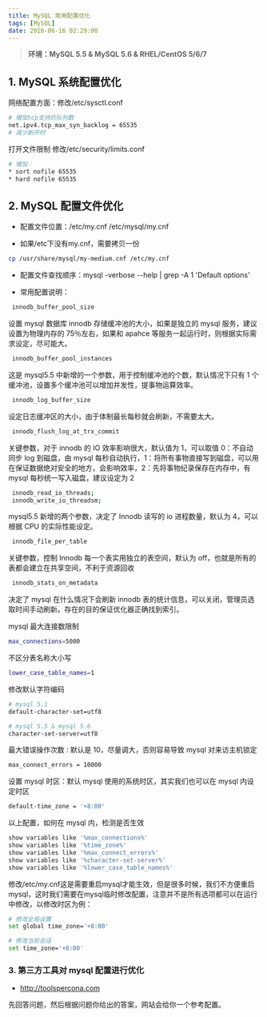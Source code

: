 ```yaml
---
title: MySQL 常用配置优化
tags: [MySQL]
date: 2016-06-16 02:29:00
---
```



> **环境：MySQL 5.5 & MySQL 5.6 & RHEL/CentOS 5/6/7**

## 1. MySQL 系统配置优化

网络配置方面：修改/etc/sysctl.conf

```bash
# 增加tcp支持的队列数
net.ipv4.tcp_max_syn_backlog = 65535
# 减少断开时
```

打开文件限制 修改/etc/security/limits.conf

```bash
# 增加：
* sort nofile 65535
* hard nofile 65535
```

## 2.  MySQL 配置文件优化

* 配置文件位置：/etc/my.cnf /etc/mysql/my.cnf

* 如果/etc下没有my.cnf，需要拷贝一份

```bash
cp /usr/share/mysql/my-medium.cnf /etc/my.cnf
```

* 配置文件查找顺序：mysql -verbose --help | grep -A 1 'Default options'

* 常用配置说明：

```bash
 innodb_buffer_pool_size
```

设置 mysql 数据库 innodb 存储缓冲池的大小，如果是独立的 mysql 服务，建议设置为物理内存的 75％左右，如果和 apahce 等服务一起运行时，则根据实际需求设定，尽可能大。

```bash
 innodb_buffer_pool_instances
```

这是 mysql5.5 中新增的一个参数，用于控制缓冲池的个数，默认情况下只有 1 个缓冲池，设置多个缓冲池可以增加并发性，提事物运算效率。

```bash
 innodb_log_buffer_size
```

设定日志缓冲区的大小，由于体制最长每秒就会刷新，不需要太大。

```bash
 innodb_flush_log_at_trx_commit
```

关键参数，对于 innodb 的 IO 效率影响很大，默认值为 1，可以取值 0：不自动同步 log 到磁盘，由 mysql 每秒自动执行，1：将所有事物直接写到磁盘，可以用在保证数据绝对安全的地方，会影响效率，2：先将事物纪录保存在内存中，有 mysql 每秒统一写入磁盘，建议设定为 2

```bash
 innodb_read_io_threads;
 innodb_write_io_threadsm;
```

mysql5.5 新增的两个参数，决定了 Innodb 读写的 io 进程数量，默认为 4，可以根据 CPU 的实际性能设定。

```bash
 innodb_file_per_table
```

关键参数，控制 Innodb 每一个表实用独立的表空间，默认为 off，也就是所有的表都会建立在共享空间，不利于资源回收

```bash
 innodb_stats_on_metadata
```

决定了 mysql 在什么情况下会刷新 innodb 表的统计信息，可以关闭，管理员选取时间手动刷新。存在的目的保证优化器正确找到索引。

 mysql 最大连接数限制

```bash
max_connections=5000
```

 不区分表名称大小写

```bash
lower_case_table_names=1
```

 修改默认字符编码

```bash
# mysql 5.1
default-character-set=utf8

# mysql 5.5 & mysql 5.6
character-set-server=utf8
```

 最大错误操作次数 : 默认是 10，尽量调大，否则容易导致 mysql 对来访主机锁定

```bash
max_connect_errors = 10000
```

 设置 mysql 时区：默认 mysql 使用的系统时区，其实我们也可以在 mysql 内设定时区

```bash
default-time_zone = '+8:00'
```

 以上配置，如何在 mysql 内，检测是否生效

```bash
show variables like '%max_connections%'
show variables like '%time_zone%'
show variables like '%max_connect_errors%'
show variables like '%character-set-server%'
show variables like '%lower_case_table_names%'
```

 修改/etc/my.cnf这是需要重启mysql才能生效，但是很多时候，我们不方便重启mysql，这时我们需要在mysql临时修改配置，注意并不是所有选项都可以在运行中修改，以修改时区为例：

```bash
# 修改全局设置
set global time_zone='+8:00'

# 修改当前会话
set time_zone='+8:00'
```

### 3.  第三方工具对 mysql 配置进行优化

* <http://toolspercona.com>

先回答问题，然后根据问题你给出的答案，网站会给你一个参考配置。
